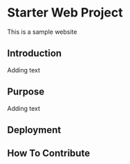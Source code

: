 # Starter Web Project

This is a sample website

## Introduction

Adding text

## Purpose

Adding text

## Deployment

## How To Contribute